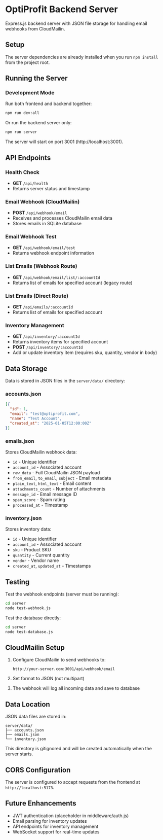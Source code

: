 # OptiProfit Backend Server

Express.js backend server with JSON file storage for handling email webhooks from CloudMailin.

## Setup

The server dependencies are already installed when you run `npm install` from the project root.

## Running the Server

### Development Mode

Run both frontend and backend together:
```bash
npm run dev:all
```

Or run the backend server only:
```bash
npm run server
```

The server will start on port 3001 (http://localhost:3001).

## API Endpoints

### Health Check
- **GET** `/api/health`
- Returns server status and timestamp

### Email Webhook (CloudMailin)
- **POST** `/api/webhook/email`
- Receives and processes CloudMailin email data
- Stores emails in SQLite database

### Email Webhook Test
- **GET** `/api/webhook/email/test`
- Returns webhook endpoint information

### List Emails (Webhook Route)
- **GET** `/api/webhook/email/list/:accountId`
- Returns list of emails for specified account (legacy route)

### List Emails (Direct Route)
- **GET** `/api/emails/:accountId`
- Returns list of emails for specified account

### Inventory Management
- **GET** `/api/inventory/:accountId`
- Returns inventory items for specified account
- **POST** `/api/inventory/:accountId`
- Add or update inventory item (requires sku, quantity, vendor in body)

## Data Storage

Data is stored in JSON files in the `server/data/` directory:

### accounts.json
```json
[{
  "id": 1,
  "email": "test@optiprofit.com",
  "name": "Test Account",
  "created_at": "2025-01-05T12:00:00Z"
}]
```

### emails.json
Stores CloudMailin webhook data:
- `id` - Unique identifier
- `account_id` - Associated account
- `raw_data` - Full CloudMailin JSON payload
- `from_email`, `to_email`, `subject` - Email metadata
- `plain_text`, `html_text` - Email content
- `attachments_count` - Number of attachments
- `message_id` - Email message ID
- `spam_score` - Spam rating
- `processed_at` - Timestamp

### inventory.json
Stores inventory data:
- `id` - Unique identifier
- `account_id` - Associated account
- `sku` - Product SKU
- `quantity` - Current quantity
- `vendor` - Vendor name
- `created_at`, `updated_at` - Timestamps

## Testing

Test the webhook endpoints (server must be running):
```bash
cd server
node test-webhook.js
```

Test the database directly:
```bash
cd server
node test-database.js
```

## CloudMailin Setup

1. Configure CloudMailin to send webhooks to:
   ```
   http://your-server.com:3001/api/webhook/email
   ```

2. Set format to JSON (not multipart)

3. The webhook will log all incoming data and save to database

## Data Location

JSON data files are stored in:
```
server/data/
├── accounts.json
├── emails.json
└── inventory.json
```

This directory is gitignored and will be created automatically when the server starts.

## CORS Configuration

The server is configured to accept requests from the frontend at `http://localhost:5173`.

## Future Enhancements

- JWT authentication (placeholder in middleware/auth.js)
- Email parsing for inventory updates
- API endpoints for inventory management
- WebSocket support for real-time updates